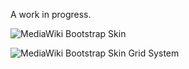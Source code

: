 A work in progress.

![MediaWiki Bootstrap Skin](http://aaronpk.github.com/mediawiki-bootstrap-screenshot.png "MediaWiki Bootstrap Skin")

![MediaWiki Bootstrap Skin Grid System](http://aaronpk.github.com/mediawiki-bootstrap-grid-system.png "MediaWiki Bootstrap Skin Grid System")